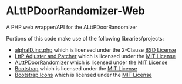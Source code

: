 # ALttPDoorRandomizer-Web
A PHP web wrapper/API for the ALttPDoorRandomizer


Portions of this code make use of the following libraries/projects:
- [alphaID.inc.php](https://github.com/loader/kvzlib/blob/master/php/functions/alphaID.inc.php) which is licensed under the 2-Clause [BSD License](https://opensource.org/licenses/bsd-license.php)
- [LttP Adjuster and Patcher](https://github.com/tcprescott/LttP-Adjuster/tree/sahabot-patcher) which is licensed under the [MIT License](https://opensource.org/licenses/MIT)
- [ALttPDoorRandomizer](https://github.com/aerinon/ALttPDoorRandomizer/) which is licensed under the [MIT License](https://opensource.org/licenses/MIT)
- [Bootstrap](https://github.com/twbs/bootstrap) which is licensed under the [MIT License](https://opensource.org/licenses/MIT)
- [Bootstrap Icons](https://github.com/twbs/icons) which is licensed under the [MIT License](https://opensource.org/licenses/MIT)